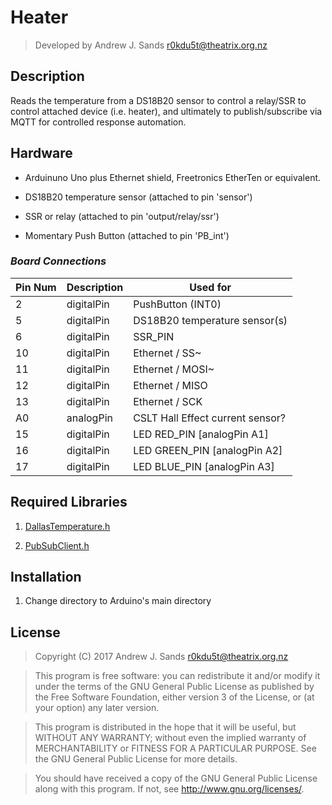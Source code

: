 # Heater 

> Developed by Andrew J. Sands <r0kdu5t@theatrix.org.nz>

## Description

Reads the temperature from a DS18B20 sensor to control a relay/SSR to control attached device (i.e. heater), and ultimately to publish/subscribe via MQTT for controlled response automation.

## Hardware

* Arduinuno Uno plus Ethernet shield, Freetronics EtherTen or equivalent.

* DS18B20 temperature sensor (attached to pin 'sensor')

* SSR or relay (attached to pin 'output/relay/ssr')

* Momentary Push Button (attached to pin 'PB_int')

### *Board Connections*
Pin Num | Description | Used for
------- | ----------- | --------
 2 | digitalPin | PushButton (INT0)
 5 | digitalPin | DS18B20 temperature sensor(s)
 6 | digitalPin | SSR_PIN
 10 | digitalPin | Ethernet / SS~
 11 | digitalPin | Ethernet / MOSI~
 12 | digitalPin | Ethernet / MISO
 13 | digitalPin | Ethernet / SCK
 A0 | analogPin | CSLT Hall Effect current sensor?
 15 | digitalPin | LED RED_PIN [analogPin A1]
 16 | digitalPin | LED GREEN_PIN [analogPin A2] 
 17 | digitalPin | LED BLUE_PIN [analogPin A3]

## Required Libraries

1. [DallasTemperature.h](url)

2. [PubSubClient.h](https://github.com/knolleary/pubsubclient)

## Installation

1. Change directory to Arduino's main directory


## License
> Copyright (C) 2017 Andrew J. Sands <r0kdu5t@theatrix.org.nz>

> This program is free software: you can redistribute it and/or modify
> it under the terms of the GNU General Public License as published by
> the Free Software Foundation, either version 3 of the License, or
> (at your option) any later version.

> This program is distributed in the hope that it will be useful,
> but WITHOUT ANY WARRANTY; without even the implied warranty of
> MERCHANTABILITY or FITNESS FOR A PARTICULAR PURPOSE.  See the
> GNU General Public License for more details.

> You should have received a copy of the GNU General Public License
> along with this program.  If not, see <http://www.gnu.org/licenses/>.
